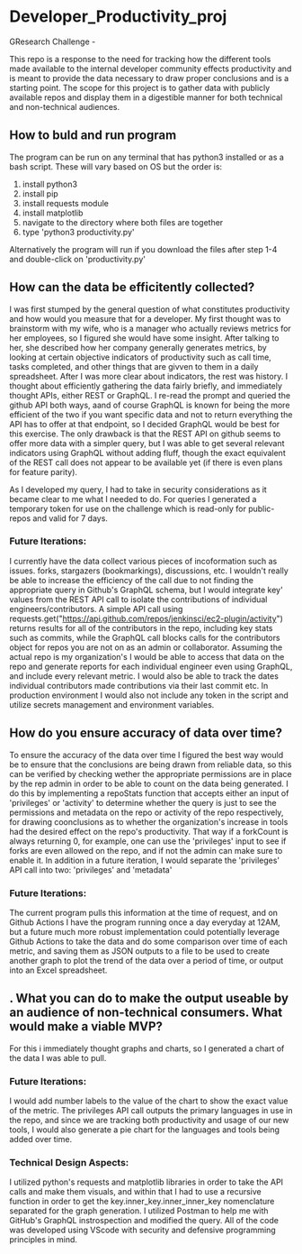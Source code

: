 # Developer_Productivity_proj
GResearch Challenge - 

This repo is a response to the need for tracking how the different tools made available to the internal developer community effects productivity and is meant to provide the data necessary to draw proper conclusions and is a starting point. The scope for this project is to gather data with publicly available repos and display them in a digestible manner for both technical and non-technical audiences.

## How to buld and run program
The program can be run on any terminal that has python3 installed or as a bash script. These will vary based on OS but the order is:

1. install python3
2. install pip
3. install requests module
4. install matplotlib
5. navigate to the directory where both files are together
6. type 'python3 productivity.py'

Alternatively the program will run if you download the files after step 1-4 and double-click on 'productivity.py'

## How can the data be efficitently collected?
I was first stumped by the general question of what constitutes productivity and how would you measure that for a developer. My first thought was to brainstorm with my wife, who is a manager who actually reviews metrics for her employees, so I figured she would have some insight. After talking to her, she described how her company generally generates metrics, by looking at certain objective indicators of productivity such as call time, tasks completed, and other things that are givven to them in a daily spreadsheet. After I was more clear about indicators, the rest was history. I thought about efficiently gathering the data fairly briefly, and immediately thought APIs, either REST or GraphQL. I re-read the prompt and queried the github API both ways, aand of course GraphQL is known for being the more efficient of the two if you want specific data and not to return everything the API has to offer at that endpoint, so I decided GraphQL would be best for this exercise. The only drawback is that the REST API on github seems to offer more data with a simpler query, but I was able to get several relevant indicators using GraphQL without adding fluff, though the exact equivalent of the REST call does not appear to be available yet (if there is even plans for feature parity). 

As I developed my query, I had to take in security considerations as it became clear to me what I needed to do. For queries I generated a temporary token for use on the challenge which is read-only for public-repos and valid for 7 days.

### Future Iterations:
I currently have the data collect various pieces of incoformation such as issues. forks, stargazers (bookmarkings), discussions, etc. I wouldn't really be able to increase the efficiency of the call due to not finding the appropriate query in Github's GraphQL schema, but I would integrate key' values from the REST API call to isolate the contributions of individual engineers/contributors. A simple API call using requests.get("https://api.github.com/repos/jenkinsci/ec2-plugin/activity") returns results for all of the contributors in the repo, including key stats such as commits, while the GraphQL call blocks calls for the contributors object for repos you are not on as an admin or collaborator. Assuming the actual repo is my organization's I would be able to access that data on the repo and generate reports for each individual engineer even using GraphQL, and include every relevant metric. I would also be able to track the dates individual contributors made contributions via their last commit etc. In production environment I would also not include any token in the script and utilize secrets management and environment variables.

## How do you ensure accuracy of data over time?
To ensure the accuracy of the data over time I figured the best way would be to ensure that the conclusions are being drawn from reliable data, so this can be verified by checking wether the appropriate permissions are in place by the rep admin in order to be able to count on the data being generated. I do this by implementing a repoStats function that accepts either an input of 'privileges' or 'activity' to determine whether the query is just to see the permissions and metadata on the repo or activity of the repo respectively, for drawing coonclusions as to whether the organization's increase in tools had the desired effect on the repo's productivity. That way if a forkCount is always returning 0, for example, one can use the 'privileges' input to see if forks are even allowed on the repo, and if not the admin can make sure to enable it. In addition in a future iteration, I would separate the 'privileges' API call into two: 'privileges' and 'metadata'

### Future Iterations:
The current program pulls this information at the time of request, and on Github Actions I have the program running once a day everyday at 12AM, but a future much more robust implementation could potentially leverage Github Actions to take the data and do some comparison over time of each metric, and saving them as JSON outputs to a file to be used to create another graph to plot the trend of the data over a period of time, or output into an Excel spreadsheet.

## . What you can do to make the output useable by an audience of non-technical consumers. What would make a viable MVP?
For this i immediately thought graphs and charts, so I generated a chart of the data I was able to pull.

### Future Iterations:
I would add number labels to the value of the chart to show the exact value of the metric. The privileges API call outputs the primary languages in use in the repo, and since we are tracking both productivity and usage of our new tools, I would also generate a pie chart for the languages and tools being added over time.

### Technical Design Aspects:
I utilized python's requests and matplotlib libraries in order to take the API calls and make them visuals, and within that I had to use a recursive function in order to get the key.inner_key.inner_inner_key nomenclature separated for the graph generation. I utilized Postman to help me with GitHub's GraphQL instrospection and modified the query. All of the code was developed using VScode with security and defensive programming principles in mind.




